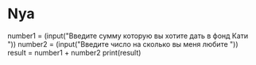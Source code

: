 # Nya
number1 = (input("Введите сумму которую вы хотите дать в фонд Кати "))
number2 = (input("Введите число на сколько вы меня любите "))
result = number1 + number2
print(result)

